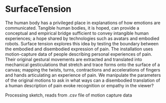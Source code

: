 SurfaceTension
==============

The human body has a privileged place in explanations of how emotions are communicated. Tangible human bodies, it is hoped, can provide a conceptual and empirical bridge sufficient to convey intangible human experiences; a hope shared by technologies such as avatars and embodied robots. Surface tension explores this idea by testing the boundary between the embodied and disembodied expression of pain. The installation uses motion-capture data of people describing personal experiences of pain. Their original gestural movements are extracted and translated into mechanical gesticulations that stretch and trace forms onto the surface of a canvas; mapping the twists, turns, contractions and accelerations of fingers and hands articulating an experience of pain. We manipulate the parameters of the original motions to ask in what ways can a disembodied translation of a human description of pain evoke recognition or empathy in the viewer?

Processing sketch, reads from .csv file of motion capture data
